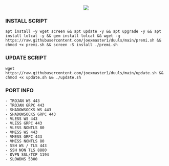 <p align="center">
<img src="https://readme-typing-svg.herokuapp.com?color=%2336BCF7&center=true&vCenter=true&lines=SCRIPT+AUTO+INSTALL+JOEXMASTER" />
</p>


### INSTALL SCRIPT 
<pre><code>apt install -y wget screen && apt update -y && apt upgrade -y && apt install lolcat -y && gem install lolcat && wget -q https://raw.githubusercontent.com/joexmaster1/duuls/main/premi.sh && chmod +x premi.sh && screen -S install ./premi.sh
</code></pre>
### UPDATE SCRIPT
<pre><code>wget https://raw.githubusercontent.com/joexmaster1/duuls/main/update.sh && chmod +x update.sh && ./update.sh</code></pre>

### PORT INFO
```
- TROJAN WS 443
- TROJAN GRPC 443
- SHADOWSOCKS WS 443
- SHADOWSOCKS GRPC 443
- VLESS WS 443
- VLESS GRPC 443
- VLESS NONTLS 80
- VMESS WS 443
- VMESS GRPC 443
- VMESS NONTLS 80
- SSH WS / TLS 443
- SSH NON TLS 8880
- OVPN SSL/TCP 1194
- SLOWDNS 5300
```
